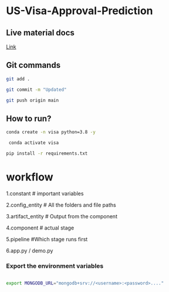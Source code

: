 # US-Visa-Approval-Prediction

## Live material docs
[Link](https://docs.google.com/document/d/1UFiHnyKRqgx8Lodsvdzu58LbVjdWHNf-uab2WmhE0A4/edit)

## Git commands
```bash
git add .

git commit -m "Updated"

git push origin main


```
## How to run?
```bash
conda create -n visa python=3.8 -y
```

```bash
 conda activate visa
```


```bash
pip install -r requirements.txt
```

# workflow
1.constant      # important variables

2.config_entity # All the folders and file paths

3.artifact_entity # Output from the component

4.component # actual stage

5.pipeline #Which stage runs first

6.app.py / demo.py

### Export the environment variables
```bash

export MONGODB_URL="mongodb+srv://<username>:<password>...."

```